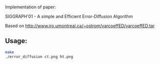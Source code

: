 Implementation of paper:

SIGGRAPH'01 - A simple and Efficient Error-Diffusion Algorithm

Based on <http://www.iro.umontreal.ca/~ostrom/varcoeffED/varcoeffED.tar>


## Usage:

```bash
make
./error_diffusion ct.png ht.png
```